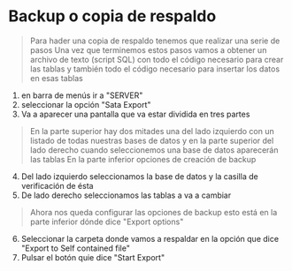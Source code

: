 # Backup o copia de respaldo

> Para hader una copia de respaldo tenemos que realizar una serie de pasos
> Una vez que terminemos estos pasos vamos a obtener un archivo de texto (script SQL) con todo el código necesario para crear las tablas y también todo el código necesario para insertar los datos en esas tablas

1. en barra de menús ir a "SERVER"
2. seleccionar la opción "Sata Export"
3. Va a aparecer una pantalla que va estar dividida en tres partes

> En la parte superior hay dos mitades una del lado izquierdo con un listado de todas nuestras bases de datos y en la parte superior del lado derecho cuando seleccionemos una base de datos aparecerán las tablas
> En la parte inferior opciones de creación de backup

4. Del lado izquierdo seleccionamos la base de datos y la casilla de verificación de ésta
5. De lado derecho seleccionamos las tablas a va a cambiar

> Ahora nos queda configurar las opciones de backup esto está en la parte inferior dónde dice "Export options"

6. Seleccionar la carpeta donde vamos a respaldar en la opción que dice "Export to Self contained file"
7. Pulsar el botón quie dice "Start Export"
